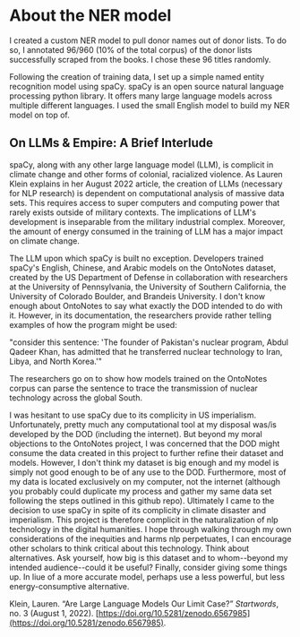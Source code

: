 # About the NER model

I created a custom NER model to pull donor names out of donor lists. To do so, I annotated 96/960 (10% of the total corpus) of the donor lists successfully scraped from the books. I chose these 96 titles randomly. 

Following the creation of training data, I set up a simple named entity recognition model using spaCy. spaCy is an open source natural language processing python library. It offers many large language models across multiple different languages. I used the small English model to build my NER model on top of. 

## On LLMs & Empire: A Brief Interlude

spaCy, along with any other large language model (LLM),  is complicit in climate change and other forms of colonial, racialized violence. As Lauren Klein explains in her August 2022 article, the creation of LLMs (necessary for NLP research) is dependent on computational analysis of massive data sets. This requires access to super computers and computing power that rarely exists outside of military contexts. The implications of LLM's development is inseparable from the military industrial complex. Moreover, the amount of energy consumed in the training of LLM has a major impact on climate change. 

The LLM upon which spaCy is built no exception. Developers trained spaCy's English, Chinese, and Arabic models on the OntoNotes dataset, created by the US Department of Defense in collaboration with researchers at the University of Pennsylvania, the University of Southern California, the University of Colorado Boulder, and Brandeis University. I don't know enough about OntoNotes to say what exactly the DOD intended to do with it. However, in its documentation, the researchers provide rather telling examples of how the program might be used: 

"consider this sentence: 'The founder of Pakistan's nuclear program, Abdul Qadeer Khan, has admitted that he transferred nuclear technology to Iran, Libya, and North Korea.'"

The researchers go on to show how models trained on the OntoNotes corpus can parse the sentence to trace the transmission of nuclear technology across the global South. 

  I was hesitant to use spaCy due to its complicity in US imperialism. Unfortunately, pretty much any computational tool at my disposal was/is developed by the DOD (including the internet). But beyond my moral objections to the OntoNotes project, I was concerned that the DOD might consume the data created in this project to further refine their dataset and models. However, I don't think my dataset is big enough and my model is simply not good enough to be of any use to the DOD. Furthermore, most of my data is located exclusively on my computer, not the internet (although you probably could duplicate my process and gather my same data set following the steps outlined in this github repo).
  Ultimately I came to the decision to use spaCy in spite of its complicity in climate disaster and imperialism. This project is therefore complicit in the naturalization of nlp technology in the digital humanities. I hope through walking through my own considerations of the inequities and harms nlp perpetuates, I can encourage other scholars to think critical about this technology. Think about alternatives. Ask yourself, how big is this dataset and to whom--beyond my intended audience--could it be useful? Finally, consider giving some things up. In liue of a more accurate model, perhaps use a less powerful, but less energy-consumptive alternative. 


Klein, Lauren. “Are Large Language Models Our Limit Case?” _Startwords_, no. 3 (August 1, 2022). [https://doi.org/10.5281/zenodo.6567985](https://doi.org/10.5281/zenodo.6567985).


